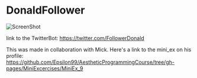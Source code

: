 # DonaldFollower

![ScreenShot](screenshot.png)

link to the TwitterBot: https://twitter.com/FollowerDonald

This was made in collaboration with Mick. Here's a link to the mini_ex on his profile: https://github.com/Epsilon99/AestheticProgrammingCourse/tree/gh-pages/MiniExcercises/MiniEx_9
